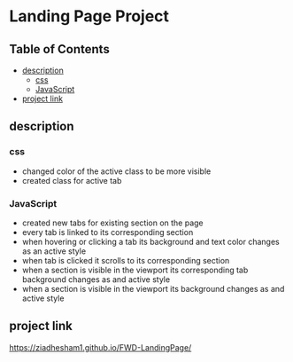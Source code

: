 # Landing Page Project

## Table of Contents

* [description](#description)
  * [css](#css)
  * [JavaScript](#JavaScript)
* [project link](#project_link)
## description
### css
* changed color of the active class to be more visible  
* created class for active tab

### JavaScript  
* created new tabs for existing section on the page  
* every tab is linked to its corresponding section  
* when hovering or clicking a tab its background and text color changes as an active style
* when tab is clicked it scrolls to its corresponding section 
* when a section is visible in the viewport its corresponding tab background changes as and active style
* when a section is visible in the viewport its background changes as and active style

## project link
https://ziadhesham1.github.io/FWD-LandingPage/
